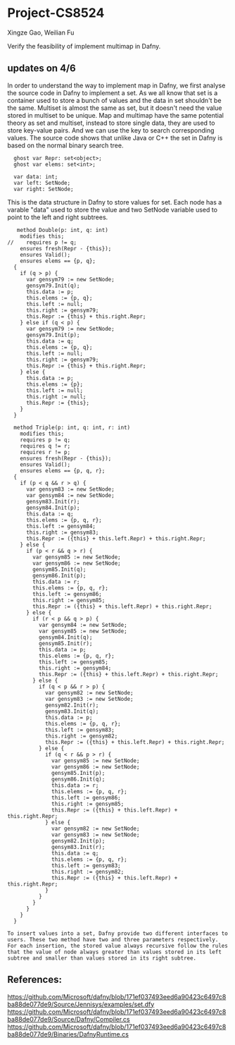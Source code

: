 # Project-CS8524
Xingze Gao, Weilian Fu

Verify the feasibility of implement multimap in Dafny.

## updates on 4/6
In order to understand the way to implement map in Dafny, we first analyse the source code in Dafny to implement a set. As we all know that set is a container used to store a bunch of values and the data in set shouldn't be the same. Multiset is almost the same as set, but it doesn't need the value stored in multiset to be unique. Map and multimap have the same potential theory as set and multiset, instead to store single data, they are used to store key-value pairs. And we can use the key to search corresponding values. The source code shows that unlike Java or C++ the set in Dafny is based on the normal binary search tree. 
```
  ghost var Repr: set<object>;
  ghost var elems: set<int>;

  var data: int;
  var left: SetNode;
  var right: SetNode;
```
This is the data structure in Dafny to store values for set. Each node has a varable "data" used to store the value and two SetNode variable used to point to the left and right subtrees.
```
   method Double(p: int, q: int)
    modifies this;
//    requires p != q;
    ensures fresh(Repr - {this});
    ensures Valid();
    ensures elems == {p, q};
  {
    if (q > p) {
      var gensym79 := new SetNode;
      gensym79.Init(q);
      this.data := p;
      this.elems := {p, q};
      this.left := null;
      this.right := gensym79;
      this.Repr := {this} + this.right.Repr;
    } else if (q < p) {
      var gensym79 := new SetNode;
      gensym79.Init(p);
      this.data := q;
      this.elems := {p, q};
      this.left := null;
      this.right := gensym79;
      this.Repr := {this} + this.right.Repr;
    } else {
      this.data := p; 
      this.elems := {p};
      this.left := null;
      this.right := null;
      this.Repr := {this};
    } 
  }

  method Triple(p: int, q: int, r: int)
    modifies this;
    requires p != q;
    requires q != r;
    requires r != p;
    ensures fresh(Repr - {this});
    ensures Valid();
    ensures elems == {p, q, r};
  {
    if (p < q && r > q) {
      var gensym83 := new SetNode;
      var gensym84 := new SetNode;
      gensym83.Init(r);
      gensym84.Init(p);
      this.data := q;
      this.elems := {p, q, r};
      this.left := gensym84;
      this.right := gensym83;
      this.Repr := ({this} + this.left.Repr) + this.right.Repr;
    } else {
      if (p < r && q > r) {
        var gensym85 := new SetNode;
        var gensym86 := new SetNode;
        gensym85.Init(q);
        gensym86.Init(p);
        this.data := r;
        this.elems := {p, q, r};
        this.left := gensym86;
        this.right := gensym85;
        this.Repr := ({this} + this.left.Repr) + this.right.Repr;
      } else {
        if (r < p && q > p) {
          var gensym84 := new SetNode;
          var gensym85 := new SetNode;
          gensym84.Init(q);
          gensym85.Init(r);
          this.data := p;
          this.elems := {p, q, r};
          this.left := gensym85;
          this.right := gensym84;
          this.Repr := ({this} + this.left.Repr) + this.right.Repr;
        } else {
          if (q < p && r > p) {
            var gensym82 := new SetNode;
            var gensym83 := new SetNode;
            gensym82.Init(r);
            gensym83.Init(q);
            this.data := p;
            this.elems := {p, q, r};
            this.left := gensym83;
            this.right := gensym82;
            this.Repr := ({this} + this.left.Repr) + this.right.Repr;
          } else {
            if (q < r && p > r) {
              var gensym85 := new SetNode;
              var gensym86 := new SetNode;
              gensym85.Init(p);
              gensym86.Init(q);
              this.data := r;
              this.elems := {p, q, r};
              this.left := gensym86;
              this.right := gensym85;
              this.Repr := ({this} + this.left.Repr) + this.right.Repr;
            } else {
              var gensym82 := new SetNode;
              var gensym83 := new SetNode;
              gensym82.Init(p);
              gensym83.Init(r);
              this.data := q;
              this.elems := {p, q, r};
              this.left := gensym83;
              this.right := gensym82;
              this.Repr := ({this} + this.left.Repr) + this.right.Repr;
            }
          }
        }
      }
    }
  }
  ```
  ```
  To insert values into a set, Dafny provide two different interfaces to users. These two method have two and three parameters respectively. For each insertion, the stored value always recursive follow the rules that the value of node always greater than values stored in its left subtree and smaller than values stored in its right subtree.
  
  ```
## References:
https://github.com/Microsoft/dafny/blob/171ef037493eed6a90423c6497c8ba88de077de9/Source/Jennisys/examples/set.dfy 
https://github.com/Microsoft/dafny/blob/171ef037493eed6a90423c6497c8ba88de077de9/Source/Dafny/Compiler.cs
https://github.com/Microsoft/dafny/blob/171ef037493eed6a90423c6497c8ba88de077de9/Binaries/DafnyRuntime.cs 

